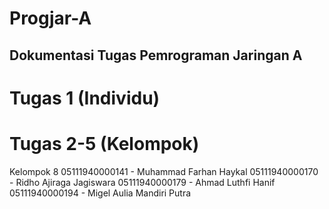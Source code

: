 # Progjar-A
## Dokumentasi Tugas Pemrograman Jaringan A

# Tugas 1 (Individu)  </br>
# Tugas 2-5 (Kelompok) </br>

Kelompok 8
05111940000141 - Muhammad Farhan Haykal
05111940000170 - Ridho Ajiraga Jagiswara
05111940000179 - Ahmad Luthfi Hanif
05111940000194 - Migel Aulia Mandiri Putra
